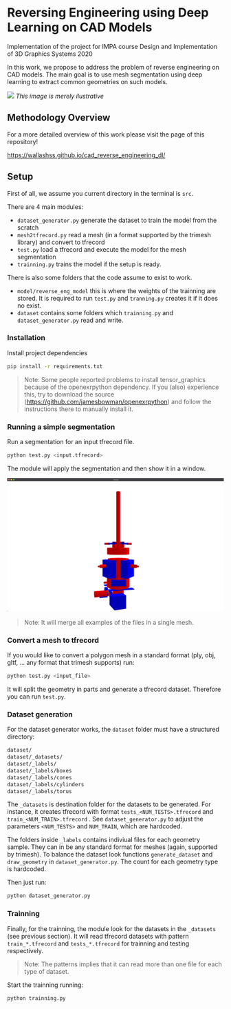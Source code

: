 # Reversing Engineering using Deep Learning on CAD Models
Implementation of the project for IMPA course Design and Implementation of 3D Graphics Systems 2020


In this work, we propose to address the problem of reverse engineering on CAD models. The main goal is to use mesh segmentation using deep learning to extract common geometries on such models.


![](docs/images/cad.png)
_This image is merely ilustrative_

## Methodology Overview

For a more detailed overview of this work please visit the page of this repository!

https://wallashss.github.io/cad_reverse_engineering_dl/

## Setup

First of all, we assume you current directory in the terminal is `src`.

There are 4 main modules:

- `dataset_generator.py` generate the dataset to train the model from the scratch
- `mesh2tfrecord.py` read a mesh (in a format supported by the trimesh library) and convert to tfrecord  
- `test.py` load a tfrecord and execute the model for the mesh segmentation
- `trainning.py` trains the model if the setup is ready.

There is also some folders that the code assume to exist to work. 

- `model/reverse_eng_model` this is where the weights of the trainning are stored. It is required to run `test.py` and `tranning.py` creates it if it does no exist.
- `dataset` contains some folders which `trainning.py` and `dataset_generator.py` read and write.

### Installation

Install project dependencies

```sh
pip install -r requirements.txt
```

>Note: Some people reported problems to install tensor_graphics because of the openexrpython dependency. If you (also) experience this, try to download the source (https://github.com/jamesbowman/openexrpython) and follow the instructions there to manually install it.

### Running a simple segmentation

Run a segmentation for an input tfrecord file.

```sh
python test.py <input.tfrecord>
```

The module will apply the segmentation and then show it in a window.

![](docs/images/screenshot.png)

> Note: It will merge all examples of the files in a single mesh. 

### Convert a mesh to tfrecord

If you would like to convert a polygon mesh in a standard format (ply, obj, gltf, ... any format that trimesh supports) run:

```sh
python test.py <input_file>
```

It will split the geometry in parts and generate a tfrecord dataset. Therefore you can run `test.py`. 

### Dataset generation

For the dataset generator works, the `dataset` folder must have a structured directory:

```
dataset/
dataset/_datasets/
dataset/_labels/
dataset/_labels/boxes
dataset/_labels/cones
dataset/_labels/cylinders
dataset/_labels/torus

```

The `_datasets` is destination folder for the datasets to be generated. For instance, it creates tfrecord with format `tests_<NUM_TESTS>.tfrecord` and `train_<NUM_TRAIN>.tfrecord` . See `dataset_generator.py` to adjust the parameters `<NUM_TESTS>` and `NUM_TRAIN`, which are hardcoded.

The folders inside `_labels` contains indiviual files for each geometry sample. They can in be any standard format for meshes (again, supported by trimesh). To balance the dataset look functions `generate_dataset` and `draw_geometry` in `dataset_generator.py`. The count for each geometry type is hardcoded.

Then just run:

```sh
python dataset_generator.py
```

### Trainning

Finally, for the trainning, the module look for the datasets in the `_datasets` (see previous section). It will read tfrecord datasets with pattern `train_*.tfrecord` and `tests_*.tfrecord` for trainning and testing respectively.

> Note: The patterns implies that it can read more than one file for each type of dataset.

Start the trainning running:

```sh
python trainning.py
```